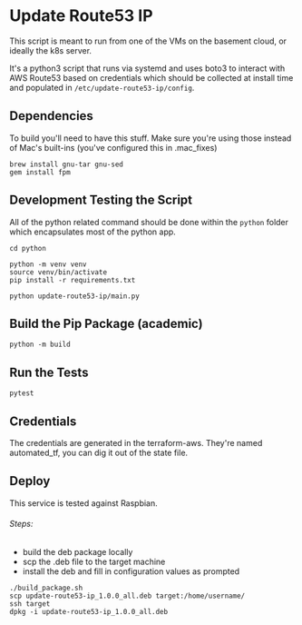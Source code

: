 # Update Route53 IP

This script is meant to run from one of the VMs on the basement cloud, or ideally the k8s server.

It's a python3 script that runs via systemd and uses boto3 to interact with AWS Route53 based on credentials which should be collected at install time and populated in `/etc/update-route53-ip/config`.


## Dependencies

To build you'll need to have this stuff.  Make sure you're using those instead of Mac's built-ins (you've configured this in .mac_fixes)

```
brew install gnu-tar gnu-sed
gem install fpm
```

## Development Testing the Script

All of the python related command should be done within the `python` folder which encapsulates most of the python app.

```
cd python

python -m venv venv
source venv/bin/activate
pip install -r requirements.txt

python update-route53-ip/main.py
```

## Build the Pip Package (academic)

```
python -m build
```

## Run the Tests

```
pytest
```

## Credentials

The credentials are generated in the terraform-aws.  They're named automated_tf, you can dig it out of the state file.


## Deploy

This service is tested against Raspbian.

###### Steps:
- build the deb package locally
- scp the .deb file to the target machine
- install the deb and fill in configuration values as prompted

```
./build_package.sh
scp update-route53-ip_1.0.0_all.deb target:/home/username/
ssh target
dpkg -i update-route53-ip_1.0.0_all.deb
```


